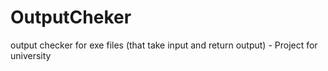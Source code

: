 # OutputCheker
output checker for exe files (that take input and return output) - Project for university

